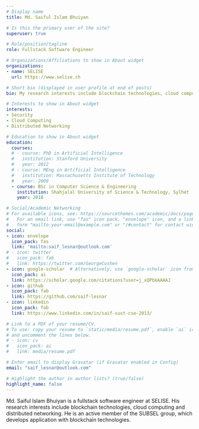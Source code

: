 ```yaml
---
# Display name
title: Md. Saiful Islam Bhuiyan

# Is this the primary user of the site?
superuser: true

# Role/position/tagline
role: Fullstack Software Engineer

# Organizations/Affiliations to show in About widget
organizations:
- name: SELISE
  url: https://www.selise.ch

# Short bio (displayed in user profile at end of posts)
bio: My research interests include blockchain technologies, cloud computing and distributed networking.

# Interests to show in About widget
interests:
- Security
- Cloud Computing
- Distributed Networking

# Education to show in About widget
education:
  courses:
  # - course: PhD in Artificial Intelligence
  #   institution: Stanford University
  #   year: 2012
  # - course: MEng in Artificial Intelligence
  #   institution: Massachusetts Institute of Technology
  #   year: 2009
  - course: BSc in Computer Science & Engineering
    institution: Shahjalal University of Science & Technology, Sylhet
    year: 2018

# Social/Academic Networking
# For available icons, see: https://sourcethemes.com/academic/docs/page-builder/#icons
#   For an email link, use "fas" icon pack, "envelope" icon, and a link in the
#   form "mailto:your-email@example.com" or "/#contact" for contact widget.
social:
- icon: envelope
  icon_pack: fas
  link: 'mailto:saif_lesnar@outlook.com'
# - icon: twitter
#   icon_pack: fab
#   link: https://twitter.com/GeorgeCushen
- icon: google-scholar  # Alternatively, use `google-scholar` icon from `ai` icon pack
  icon_pack: ai
  link: https://scholar.google.com/citations?user=j_xQPbkAAAAJ
- icon: github
  icon_pack: fab
  link: https://github.com/saif-lesnar
- icon: linkedin
  icon_pack: fab
  link: https://www.linkedin.com/in/saif-sust-cse-2013/

# Link to a PDF of your resume/CV.
# To use: copy your resume to `static/media/resume.pdf`, enable `ai` icons in `params.toml`, 
# and uncomment the lines below.
# - icon: cv
#   icon_pack: ai
#   link: media/resume.pdf

# Enter email to display Gravatar (if Gravatar enabled in Config)
email: "saif_lesnar@outlook.com"

# Highlight the author in author lists? (true/false)
highlight_name: false
---
```


Md. Saiful Islam Bhuiyan is a fullstack software engineer at SELISE. His research interests include blockchain technologies, cloud computing and distributed networking. He is an active member of the SUBSEL group, which develops application with blockchain technologies.

<!-- Lorem ipsum dolor sit amet, consectetur adipiscing elit. Sed neque elit, tristique placerat feugiat ac, facilisis vitae arcu. Proin eget egestas augue. Praesent ut sem nec arcu pellentesque aliquet. Duis dapibus diam vel metus tempus vulputate. -->

<!-- {{< icon name="download" pack="fas" >}} Download my {{< staticref "media/demo_resume.pdf" "newtab" >}}resumé{{< /staticref >}}. -->
